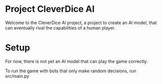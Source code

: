 # Project CleverDice AI
Welcome to the CleverDice AI project, a project to create an AI model, that can eventually rival the capabilities of a human player.

# Setup

For now, there is not yet an AI model that can play the game correctly. 

To run the game with bots that only make random decisions, run src/main.py
